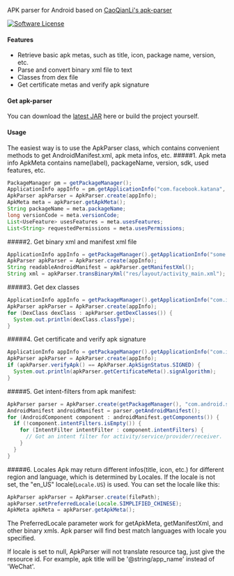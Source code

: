 APK parser for Android based on [CaoQianLi's apk-parser](https://github.com/CaoQianLi/apk-parser)

[![Software License](https://img.shields.io/badge/license-BSD%203%20Clause-blue.svg)](LICENSE.txt) 
#### Features
* Retrieve basic apk metas, such as title, icon, package name, version, etc.
* Parse and convert binary xml file to text 
* Classes from dex file
* Get certificate metas and verify apk signature

#### Get apk-parser
You can download the [latest JAR](latest/apk-parser.jar) here or build the project yourself.

#### Usage
The easiest way is to use the ApkParser class, which contains convenient methods to get AndroidManifest.xml, apk meta infos, etc.
#####1. Apk meta info
ApkMeta contains name(label), packageName, version, sdk, used features, etc.
```java
PackageManager pm = getPackageManager();
ApplicationInfo appInfo = pm.getApplicationInfo("com.facebook.katana", 0);
ApkParser apkParser = ApkParser.create(appInfo);
ApkMeta meta = apkParser.getApkMeta();
String packageName = meta.packageName;
long versionCode = meta.versionCode;
List<UseFeature> usesFeatures = meta.usesFeatures;
List<String> requestedPermissions = meta.usesPermissions;
```
#####2. Get binary xml and manifest xml file
```java
ApplicationInfo appInfo = getPackageManager().getApplicationInfo("some.package.name", 0);
ApkParser apkParser = ApkParser.create(appInfo);
String readableAndroidManifest = apkParser.getManifestXml();
String xml = apkParser.transBinaryXml("res/layout/activity_main.xml");
```
#####3. Get dex classes
```java
ApplicationInfo appInfo = getPackageManager().getApplicationInfo("com.instagram.android", 0);
ApkParser apkParser = ApkParser.create(appInfo);
for (DexClass dexClass : apkParser.getDexClasses()) {
  System.out.println(dexClass.classType);
}
```

#####4. Get certificate and verify apk signature
```java
ApplicationInfo appInfo = getPackageManager().getApplicationInfo("com.instagram.android", 0);
ApkParser apkParser = ApkParser.create(appInfo);
if (apkParser.verifyApk() == ApkParser.ApkSignStatus.SIGNED) {
  System.out.println(apkParser.getCertificateMeta().signAlgorithm);
}
```

#####5. Get intent-filters from apk manifest:
```java
ApkParser parser = ApkParser.create(getPackageManager(), "com.android.settings");
AndroidManifest androidManifest = parser.getAndroidManifest();
for (AndroidComponent component : androidManifest.getComponents()) {
  if (!component.intentFilters.isEmpty()) {
    for (IntentFilter intentFilter : component.intentFilters) {
      // Got an intent filter for activity/service/provider/receiver.
    }
  }
}
```

#####6. Locales
Apk may return different infos(title, icon, etc.) for different region and language, which is 
determined by Locales.
If the locale is not set, the "en_US" locale(<code>Locale.US</code>) is used. You can set the 
locale like this:
```java
ApkParser apkParser = ApkParser.create(filePath);
apkParser.setPreferredLocale(Locale.SIMPLIFIED_CHINESE);
ApkMeta apkMeta = apkParser.getApkMeta();
```
The PreferredLocale parameter work for getApkMeta, getManifestXml, and other binary xmls.
Apk parser will find best match languages with locale you specified.

If locale is set to null, ApkParser will not translate resource tag, just give the resource id.
For example, apk title will be '@string/app_name' instead of 'WeChat'.
